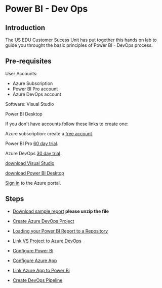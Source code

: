 # Power BI - Dev Ops

## Introduction

The US EDU Customer Sucess Unit has put together this hands on lab to guide you throught the basic principles of Power BI - DevOps process.

## Pre-requisites

User Accounts:

- Azure Subscription
- Power BI Pro account
- Azure DevOps account

Software:
Visual Studio

Power BI Desktop

If you don't have accounts follow these links to create one:

Azure subscription: create a [free account].

Power BI Pro [60 day trial].

Azure DevOps [30 day trial].

[download Visual Studio]

[download Power BI Desktop]

[Sign in] to the Azure portal.

## Steps

- [Download sample report] **please unzip the file**
- [Create Azure DevOps Project]
- [Loading your Power BI Report to a Repository]
- [Link VS Project to Azure DevOps]
- [Configure Power Bi]
- [Configure Azure App]
- [Link Azure App to Power Bi]
- [Create DevOps Pipeline]
  
  [Create Azure DevOps Project]:<https://github.com/Microsoft-USEduAzure/workshops/tree/master/powerbi-devops/1-CreateAzureDevOpsProject/>
  [Loading your Power BI Report to a Repository]:<https://github.com/Microsoft-USEduAzure/workshops/tree/master/powerbi-devops/2-CreateVisualStudioProject/>
  [Link VS Project to Azure DevOps]:<https://github.com/Microsoft-USEduAzure/workshops/tree/master/powerbi-devops/3-LinkVStoDevOps/>
  [Configure Power Bi]:<https://github.com/Microsoft-USEduAzure/workshops/tree/master/powerbi-devops/4-ConfigurePowerBi/>
  [Configure Azure App]:<https://github.com/Microsoft-USEduAzure/workshops/tree/master/powerbi-devops/5-ConfigureAppOnAzure/>
  [Link Azure App to Power Bi]:<https://github.com/Microsoft-USEduAzure/workshops/tree/master/powerbi-devops/6-LinkAppToPowerBi/>
  [Create DevOps Pipeline]:<https://github.com/Microsoft-USEduAzure/workshops/tree/master/powerbi-devops/7-CreateDevOpsPipeline/>
  
  [free account]:<https://azure.microsoft.com/en-us/free/?WT.mc_id=A261C142F>
  [Sign in]:<https://portal.azure.com/>
  [60 day trial]:https://signup.microsoft.com/signup?sku=a403ebcc-fae0-4ca2-8c8c-7a907fd6c235&email&ru=https%3A%2F%2Fapp.powerbi.com%3Fpbi_source%3Dweb%26redirectedFromSignup%3D1%26noSignUpCheck%3D1
  [30 day trial]:https://azure.microsoft.com/en-us/services/devops/
  [download visual studio]:https://visualstudio.microsoft.com/vs/whatsnew/
  [download Power BI Desktop]:https://www.microsoft.com/en-us/download/details.aspx?id=45331
  [Download sample report]:https://github.com/Microsoft-USEduAzure/workshops/blob/master/powerbi-devops/sourcefiles/dev_IPEDS%20EnrollmentTrends.zip
